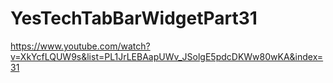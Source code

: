 # YesTechTabBarWidgetPart31
 https://www.youtube.com/watch?v=XkYcfLQUW9s&list=PL1JrLEBAapUWv_JSolgE5pdcDKWw80wKA&index=31
